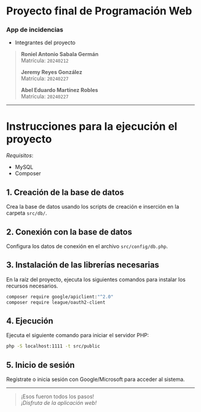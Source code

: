 # Proyecto final de Programación Web

### App de incidencias

- Integrantes del proyecto

> **Roniel Antonio Sabala Germán**  
>  Matrícula: `20240212`
>
> **Jeremy Reyes González**  
>  Matrícula: `20240227`
>
> **Abel Eduardo Martínez Robles**  
>  Matrícula: `20240227`

---

# Instrucciones para la ejecución el proyecto

_Requisitos_:

- MySQL
- Composer

## 1. Creación de la base de datos

Crea la base de datos usando los scripts de creación e inserción en la carpeta `src/db/`.

## 2. Conexión con la base de datos

Configura los datos de conexión en el archivo `src/config/db.php`.

## 3. Instalación de las librerías necesarias

En la raíz del proyecto, ejecuta los siguientes comandos para instalar los recursos necesarios.

```bash
composer require google/apiclient:"^2.0"
composer require league/oauth2-client
```

## 4. Ejecución

Ejecuta el siguiente comando para iniciar el servidor PHP:

```bash
php -S localhost:1111 -t src/public
```

## 5. Inicio de sesión

Regístrate o inicia sesión con Google/Microsoft para acceder al sistema.

---

> ¡Esos fueron todos los pasos!  
> _¡Disfruta de la aplicación web!_
